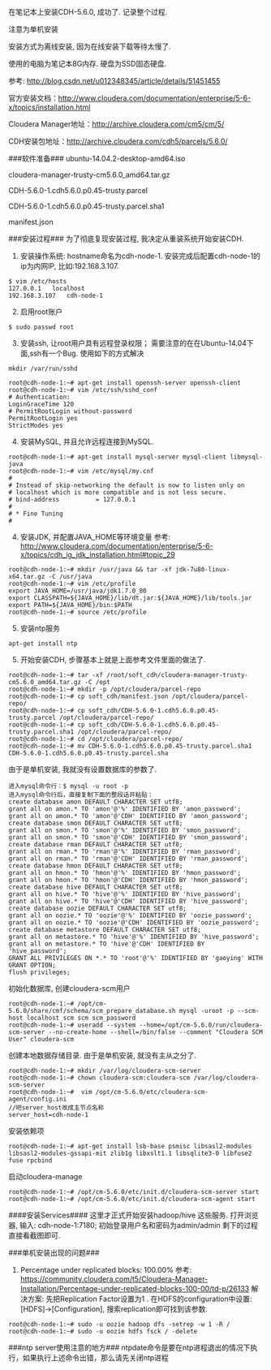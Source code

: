 在笔记本上安装CDH-5.6.0, 成功了. 记录整个过程. 

注意为单机安装

安装方式为离线安装, 因为在线安装下载等待太慢了.

使用的电脑为笔记本8G内存. 硬盘为SSD固态硬盘.

参考: http://blog.csdn.net/u012348345/article/details/51451455

官方安装文档：http://www.cloudera.com/documentation/enterprise/5-6-x/topics/installation.html 

Cloudera Manager地址：http://archive.cloudera.com/cm5/cm/5/ 

CDH安装包地址：http://archive.cloudera.com/cdh5/parcels/5.6.0/

###软件准备###
ubuntu-14.04.2-desktop-amd64.iso

cloudera-manager-trusty-cm5.6.0_amd64.tar.gz

CDH-5.6.0-1.cdh5.6.0.p0.45-trusty.parcel

CDH-5.6.0-1.cdh5.6.0.p0.45-trusty.parcel.sha1

manifest.json


###安装过程###
为了彻底复现安装过程, 我决定从重装系统开始安装CDH.

1.  安装操作系统: hostname命名为cdh-node-1. 安装完成后配置cdh-node-1的ip为内网IP, 比如:192.168.3.107.
```
$ vim /etc/hosts
127.0.0.1	localhost
192.168.3.107	cdh-node-1
```
2. 启用root账户
```
$ sudo passwd root
```
3.  安装ssh, 让root用户具有远程登录权限；
需要注意的在在Ubuntu-14.04下面,ssh有一个Bug.
使用如下的方式解决
```
mkdir /var/run/sshd
```
```
root@cdh-node-1:~# apt-get install openssh-server openssh-client
root@cdh-node-1:~# vim /etc/ssh/sshd_conf
# Authentication:
LoginGraceTime 120
# PermitRootLogin without-password
PermitRootLogin yes
StrictModes yes
```
4. 安装MySQL, 并且允许远程连接到MySQL.
```
root@cdh-node-1:~# apt-get install mysql-server mysql-client libmysql-java
root@cdh-node-1:~# vim /etc/mysql/my.cnf
#
# Instead of skip-networking the default is now to listen only on
# localhost which is more compatible and is not less secure.
# bind-address          = 127.0.0.1
#
# * Fine Tuning
#

```

4. 安装JDK, 并配置JAVA_HOME等环境变量
参考: http://www.cloudera.com/documentation/enterprise/5-6-x/topics/cdh_ig_jdk_installation.html#topic_29
```
root@cdh-node-1:~# mkdir /usr/java && tar -xf jdk-7u80-linux-x64.tar.gz -C /usr/java
root@cdh-node-1:~# vim /etc/profile
export JAVA_HOME=/usr/java/jdk1.7.0_80
export CLASSPATH=${JAVA_HOME}/lib/dt.jar:${JAVA_HOME}/lib/tools.jar
export PATH=${JAVA_HOME}/bin:$PATH
root@cdh-node-1:~# source /etc/profile
```
5. 安装ntp服务
```
apt-get install ntp
```
5. 开始安装CDH, 步骤基本上就是上面参考文件里面的做法了.
```
root@cdh-node-1:~# tar -xf /root/soft_cdh/cloudera-manager-trusty-cm5.6.0_amd64.tar.gz -C /opt 
root@cdh-node-1:~# mkdir -p /opt/cloudera/parcel-repo
root@cdh-node-1:~# cp soft_cdh/manifest.json /opt/cloudera/parcel-repo/
root@cdh-node-1:~# cp soft_cdh/CDH-5.6.0-1.cdh5.6.0.p0.45-trusty.parcel /opt/cloudera/parcel-repo/
root@cdh-node-1:~# cp soft_cdh/CDH-5.6.0-1.cdh5.6.0.p0.45-trusty.parcel.sha1 /opt/cloudera/parcel-repo/
root@cdh-node-1:~# cd /opt/cloudera/parcel-repo/ 
root@cdh-node-1:~# mv CDH-5.6.0-1.cdh5.6.0.p0.45-trusty.parcel.sha1 CDH-5.6.0-1.cdh5.6.0.p0.45-trusty.parcel.sha
```
由于是单机安装, 我就没有设置数据库的参数了.
```
进入mysql命令行：$ mysql -u root -p
进入mysql命令行后，直接复制下面的整段话并粘贴：
create database amon DEFAULT CHARACTER SET utf8;
grant all on amon.* TO 'amon'@'%' IDENTIFIED BY 'amon_password';
grant all on amon.* TO 'amon'@'CDH' IDENTIFIED BY 'amon_password';
create database smon DEFAULT CHARACTER SET utf8;
grant all on smon.* TO 'smon'@'%' IDENTIFIED BY 'smon_password';
grant all on smon.* TO 'smon'@'CDH' IDENTIFIED BY 'smon_password';
create database rman DEFAULT CHARACTER SET utf8;
grant all on rman.* TO 'rman'@'%' IDENTIFIED BY 'rman_password';
grant all on rman.* TO 'rman'@'CDH' IDENTIFIED BY 'rman_password';
create database hmon DEFAULT CHARACTER SET utf8;
grant all on hmon.* TO 'hmon'@'%' IDENTIFIED BY 'hmon_password';
grant all on hmon.* TO 'hmon'@'CDH' IDENTIFIED BY 'hmon_password';
create database hive DEFAULT CHARACTER SET utf8;
grant all on hive.* TO 'hive'@'%' IDENTIFIED BY 'hive_password';
grant all on hive.* TO 'hive'@'CDH' IDENTIFIED BY 'hive_password';
create database oozie DEFAULT CHARACTER SET utf8;
grant all on oozie.* TO 'oozie'@'%' IDENTIFIED BY 'oozie_password';
grant all on oozie.* TO 'oozie'@'CDH' IDENTIFIED BY 'oozie_password';
create database metastore DEFAULT CHARACTER SET utf8;
grant all on metastore.* TO 'hive'@'%' IDENTIFIED BY 'hive_password';
grant all on metastore.* TO 'hive'@'CDH' IDENTIFIED BY 'hive_password';
GRANT ALL PRIVILEGES ON *.* TO 'root'@'%' IDENTIFIED BY 'gaoying' WITH GRANT OPTION;
flush privileges;
```
初始化数据库, 创建cloudera-scm用户
```
root@cdh-node-1:~# /opt/cm-5.6.0/share/cmf/schema/scm_prepare_database.sh mysql -uroot -p --scm-host localhost scm scm scm_password
root@cdh-node-1:~# useradd --system --home=/opt/cm-5.6.0/run/cloudera-scm-server --no-create-home --shell=/bin/false --comment "Cloudera SCM User" cloudera-scm
```
创建本地数据存储目录. 由于是单机安装, 就没有主从之分了.
```
root@cdh-node-1:~# mkdir /var/log/cloudera-scm-server
root@cdh-node-1:~# chown cloudera-scm:cloudera-scm /var/log/cloudera-scm-server
root@cdh-node-1:~#  vim /opt/cm-5.6.0/etc/cloudera-scm-agent/config.ini
//吧server_host改成主节点名称
server_host=cdh-node-1
```
安装依赖项
```
root@cdh-node-1:~# apt-get install lsb-base psmisc libsasl2-modules libsasl2-modules-gssapi-mit zlib1g libxslt1.1 libsqlite3-0 libfuse2 fuse rpcbind
```
启动cloudera-manage
```
root@cdh-node-1:~# /opt/cm-5.6.0/etc/init.d/cloudera-scm-server start
root@cdh-node-1:~# /opt/cm-5.6.0/etc/init.d/cloudera-scm-agent start
```

####安装Services####
这里才正式开始安装hadoop/hive 这些服务.
打开浏览器, 输入: cdh-node-1:7180;  初始登录用户名和密码为admin/admin
剩下的过程直接看截图即可.

###单机安装出现的问题###
1. Percentage under replicated blocks: 100.00%
参考: https://community.cloudera.com/t5/Cloudera-Manager-Installation/Percentage-under-replicated-blocks-100-00/td-p/26133
解决方案:
先把Replication Factor设置为1 . 在HDFS的configuration中设置: [HDFS]->[Configuration], 搜索replication即可找到该参数.
```
root@cdh-node-1:~# sudo -u oozie hadoop dfs -setrep -w 1 -R /
root@cdh-node-1:~# sudo -u oozie hdfs fsck / -delete

```

###ntp server使用注意的地方###
ntpdate命令是要在ntp进程退出的情况下执行，如果执行上述命令出错，那么请先关闭ntp进程
